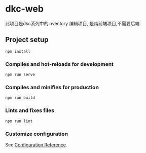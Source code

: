 # dkc-web
此项目是dkc系列中的inventory 编辑项目, 是纯前端项目,不需要后端.


## Project setup
```
npm install
```

### Compiles and hot-reloads for development
```
npm run serve
```

### Compiles and minifies for production
```
npm run build
```

### Lints and fixes files
```
npm run lint
```

### Customize configuration
See [Configuration Reference](https://cli.vuejs.org/config/).
